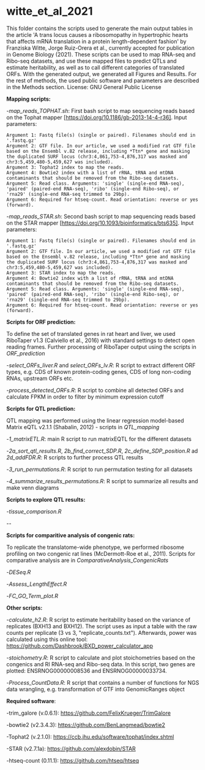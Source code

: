 # witte_et_al_2021
This folder contains the scripts used to generate the main output tables in the article 'A trans locus causes a ribosomopathy in hypertrophic hearts that affects mRNA translation in a protein length-dependent fashion' by Franziska Witte, Jorge Ruiz-Orera et al., currently accepted for publication in Genome Biology (2021). These scripts can be used to map RNA-seq and Ribo-seq datasets, and use these mapped files to predict QTLs and estimate heritability, as well as to call different categories of translated ORFs. With the generated output, we generated all Figures and Results. For the rest of methods, the used public software and parameters are described in the Methods section. License: GNU General Public License


**Mapping scripts:**

-*map_reads_TOPHAT.sh*: First bash script to map sequencing reads based on the Tophat mapper [https://doi.org/10.1186/gb-2013-14-4-r36]. Input parameters:
```
Argument 1: Fastq file(s) (single or paired). Filenames should end in '.fastq.gz'
Argument 2: GTF file. In our article, we used a modified rat GTF file based on the Ensembl v.82 release, including *Ttn* gene and masking the duplicated SURF locus (chr3:4,861,753-4,876,317 was masked and chr3:5,459,480-5,459,627 was included).
Argument 3: Tophat2 index to map the reads.
Argument 4: Bowtie2 index with a list of rRNA, tRNA and mtDNA contaminants that should be removed from the Ribo-seq datasets.
Argument 5: Read class. Arguments: 'single' (single-end RNA-seq), 'paired' (paired-end RNA-seq), 'ribo' (single-end Ribo-seq), or 'rna29' (single-end RNA-seq trimmed to 29bp).
Argument 6: Required for htseq-count. Read orientation: reverse or yes (forward).
```


-*map_reads_STAR.sh*: Second bash script to map sequencing reads based on the STAR mapper [https://doi.org/10.1093/bioinformatics/bts635]. Input parameters:
```
Argument 1: Fastq file(s) (single or paired). Filenames should end in '.fastq.gz'
Argument 2: GTF file. In our article, we used a modified rat GTF file based on the Ensembl v.82 release, including *Ttn* gene and masking the duplicated SURF locus (chr3:4,861,753-4,876,317 was masked and chr3:5,459,480-5,459,627 was included).
Argument 3: STAR index to map the reads.
Argument 4: Bowtie2 index with a list of rRNA, tRNA and mtDNA contaminants that should be removed from the Ribo-seq datasets.
Argument 5: Read class. Arguments: 'single' (single-end RNA-seq), 'paired' (paired-end RNA-seq), 'ribo' (single-end Ribo-seq), or 'rna29' (single-end RNA-seq trimmed to 29bp).
Argument 6: Required for htseq-count. Read orientation: reverse or yes (forward).
```


**Scripts for ORF prediction:**

To define the set of translated genes in rat heart and liver, we used RiboTaper v1.3 (Calviello et al., 2016) with standard settings  to  detect  open  reading  frames. Further processing of RiboTaper output using the scripts in *ORF_prediction*

-*select_ORFs_liver.R* and *select_ORFs_lv.R*: R script to extract different ORF types, e.g. CDS of known protein-coding genes, CDS of long non-coding RNAs, upstream ORFs etc. 

-*process_detected_ORFs.R*: R script to combine all detected ORFs and calculate FPKM in order to filter by minimum expression cutoff

**Scripts for QTL prediction:**

QTL mapping was performed using the linear regression model-based Matrix eQTL v2.1.1 (Shabalin, 2012) - scripts in *QTL_mapping*

-*1_matrixETL.R*: main R script to run matrixEQTL for the different datasets

-*2a_sort_qtl_results.R*, *2b_find_correct_SDP.R*, *2c_define_SDP_position.R* ad *2d_addFDR.R*: R scripts to further process QTL results

-*3_run_permutations.R*: R script to run permutation testing for all datasets

-*4_summarize_results_permutations.R*: R script to summarize all results and make venn diagrams

**Scripts to explore QTL results:**

-*tissue_comparison.R*

--

**Scripts for comparitive analysis of congenic rats:**

To  replicate the translatome-wide phenotype, we performed  ribosome  profiling  on  two  congenic  rat  lines (McDermott-Roe  et  al.,  2011). Scripts for comparative analysis are in *ComparativeAnalysis_CongenicRats* 

-*DESeq.R*

-*Assess_LengthEffect.R*

-*FC_GO_Term_plot.R*

**Other scripts:**

-*calculate_h2.R*: R script to estimate heritability based on the variance of replicates (BXH13 and BXH12). The script uses as input a table with the raw counts per replicate (3 vs 3, "replicate_counts.txt"). Afterwards, power was calculated using this online tool: https://github.com/Dashbrook/BXD_power_calculator_app

-*stoichometry.R*: R script to calculate and plot stoichometries based on the congenics and RI RNA-seq and Ribo-seq data. In this script, two genes are plotted: ENSRNOG00000008536 and ENSRNOG00000033734.

-*Process_CountData.R*: R script that contains a number of functions for NGS data wrangling, e.g. transformation of GTF into GenomicRanges object

**Required software**: 

-trim_galore (v.0.6.1): https://github.com/FelixKrueger/TrimGalore

-bowtie2 (v2.3.4.3): https://github.com/BenLangmead/bowtie2

-Tophat2 (v.2.1.0): https://ccb.jhu.edu/software/tophat/index.shtml

-STAR (v2.7.1a): https://github.com/alexdobin/STAR

-htseq-count (0.11.1): https://github.com/htseq/htseq
